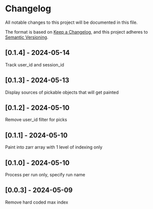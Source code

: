 # Changelog
All notable changes to this project will be documented in this file.

The format is based on [Keep a Changelog](https://keepachangelog.com/en/1.0.0/),
and this project adheres to [Semantic Versioning](https://semver.org/spec/v2.0.0.html).

## [0.1.4] - 2024-05-14
Track user_id and session_id

## [0.1.3] - 2024-05-13
Display sources of pickable objects that will get painted

## [0.1.2] - 2024-05-10
Remove user_id filter for picks

## [0.1.1] - 2024-05-10
Paint into zarr array with 1 level of indexing only

## [0.1.0] - 2024-05-10
Process per run only, specify run name

## [0.0.3] - 2024-05-09
Remove hard coded max index

